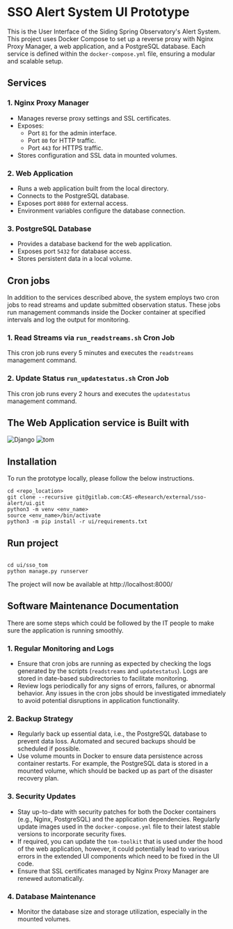# SSO Alert System UI Prototype

This is the User Interface of the Siding Spring Observatory's Alert System. This project uses Docker Compose to set up a
reverse proxy with Nginx Proxy Manager, a web application, and a PostgreSQL database. Each service is defined within the
`docker-compose.yml` file, ensuring a modular and scalable setup.

## Services

### 1. Nginx Proxy Manager

- Manages reverse proxy settings and SSL certificates.
- Exposes:
    - Port `81` for the admin interface.
    - Port `80` for HTTP traffic.
    - Port `443` for HTTPS traffic.
- Stores configuration and SSL data in mounted volumes.

### 2. Web Application

- Runs a web application built from the local directory.
- Connects to the PostgreSQL database.
- Exposes port `8080` for external access.
- Environment variables configure the database connection.

### 3. PostgreSQL Database

- Provides a database backend for the web application.
- Exposes port `5432` for database access.
- Stores persistent data in a local volume.

## Cron jobs

In addition to the services described above, the system employs two cron jobs to read streams and update submitted
observation status. These jobs run management commands inside the Docker container at specified intervals and log the
output for monitoring.

### 1. Read Streams via `run_readstreams.sh` Cron Job

This cron job runs every 5 minutes and executes the `readstreams` management command.

### 2. Update Status `run_updatestatus.sh` Cron Job

This cron job runs every 2 hours and executes the `updatestatus` management command.

## The Web Application service is Built with

![Django]
![tom]

## Installation

To run the prototype locally, please follow the below instructions.

```
cd <repo_location>
git clone --recursive git@gitlab.com:CAS-eResearch/external/sso-alert/ui.git
python3 -m venv <env_name>
source <env_name>/bin/activate
python3 -m pip install -r ui/requirements.txt 
```

## Run project

```

cd ui/sso_tom
python manage.py runserver
```

The project will now be available at http://localhost:8000/

<!-- Markdown links and images -->

[django]: https://img.shields.io/badge/Django-092E20?style=for-the-badge&logo=django&logoColor=white

[tom]: https://avatars.githubusercontent.com/u/39539400?s=48&v=4

## Software Maintenance Documentation

There are some steps which could be followed by the IT people to make sure the application is running smoothly.

### 1. **Regular Monitoring and Logs**

- Ensure that cron jobs are running as expected by checking the logs generated by the scripts (`readstreams`
  and `updatestatus`). Logs are stored in date-based subdirectories to facilitate monitoring.
- Review logs periodically for any signs of errors, failures, or abnormal behavior. Any issues in the cron jobs should
  be investigated immediately to avoid potential disruptions in application functionality.

### 2. **Backup Strategy**

- Regularly back up essential data, i.e., the PostgreSQL database to prevent data loss. Automated and secured backups
  should be scheduled if possible.
- Use volume mounts in Docker to ensure data persistence across container restarts. For example, the PostgreSQL data is
  stored in a mounted volume, which should be backed up as part of the disaster recovery plan.

### 3. **Security Updates**

- Stay up-to-date with security patches for both the Docker containers (e.g., Nginx, PostgreSQL) and the application
  dependencies. Regularly update images used in the `docker-compose.yml` file to their latest stable versions to
  incorporate security fixes.
- If required, you can update the `tom-toolkit` that is used under the hood of the web application, however, it could
  potentially lead to various errors in the extended UI components which need to be fixed in the UI code.
- Ensure that SSL certificates managed by Nginx Proxy Manager are renewed automatically.

### 4. **Database Maintenance**

- Monitor the database size and storage utilization, especially in the mounted volumes.

